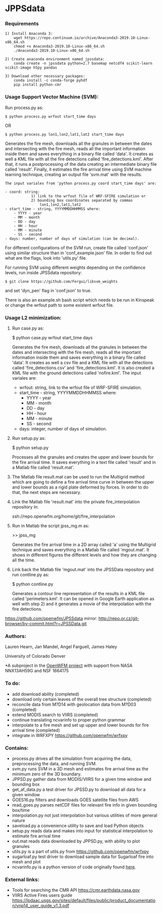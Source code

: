 # JPPSdata

### Requirements

	1) Install Anaconda 3:
		wget https://repo.continuum.io/archive/Anaconda3-2019.10-Linux-x86_64.sh
		chmod +x Anaconda3-2019.10-Linux-x86_64.sh
		./Anaconda3-2019.10-Linux-x86_64.sh

	2) Create anaconda environment named jpssdata:
		conda create -n jpssdata python=2.7 basemap netcdf4 scikit-learn scikit-image h5py pandas

	3) Download other necessary packages:
		conda install -c conda-forge pyhdf
		pip install python-cmr

### Usage Support Vector Machine (SVM):
Run process.py as:

	$ python process.py wrfout start_time days

OR

	$ python process.py lon1,lon2,lat1,lat2 start_time days

Generates the fire mesh, downloads all the granules in between the dates and intersecting with the fire mesh, reads all the important information inside them and saves everything in a binary file called 'data'. It creates as well a KML file with all the fire detections called 'fire_detections.kml'. After that, it runs a postprocessing of the data creating an intermediate binary file called 'result'. Finally, it estimates the fire arrival time using SVM machine learning technique, creating an output file 'svm.mat' with the results.

	The input variales from 'python process.py coord start_time days' are:

	- coord: string:
				1) link to the wrfout file of WRF-SFIRE simulation or
				2) bounding box coordinates separated by commas
					lon1,lon2,lat1,lat2
	- start_time - string, YYYYMMDDHHMMSS where:
		- YYYY - year
		- MM - month
		- DD - day
		- HH - hour
		- MM - minute
		- SS - second
	- days: number, number of days of simulation (can be decimal).

For different configurations of the SVM run, create file called 'conf.json' using similar structure than in 'conf_example.json' file. In order to find out what are the flags, look into 'utils.py' file.

For running SVM using different weights depending on the confidence levels, run inside JPSSdata repository:

	$ git clone https://github.com/Fergui/libsvm_weights

and set 'dyn_pen' flag in 'conf.json' to true.

There is also an example.sh bash script which needs to be run in Kinspeak or change the wrfout path to some existent wrfout file.

### Usage L2 minimization:
1) Run case.py as:

	$ python case.py wrfout start_time days

	Generates the fire mesh, downloads all the granules in between the dates and intersecting with the fire mesh, reads all the important information inside them and saves everything in a binary file called 'data'. It creates as well a csv file and a KML file with all the detections called 'fire_detections.csv' and 'fire_detections.kml'. It is also created a KML file with the ground detections called 'nofire.kml'. The input variales are:

	- wrfout:  string, link to the wrfout file of WRF-SFIRE simulation.
	- start_time - string, YYYYMMDDHHMMSS where:
		- YYYY - year
		- MM - month
		- DD - day
		- HH - hour
		- MM - minute
		- SS - second
	- days: integer, number of days of simulation.

2) Run setup.py as:

	$ python setup.py

	Processes all the granules and creates the upper and lower bounds for the fire arrival time. It saves everything in a text file called 'result' and in a Matlab file called 'result.mat'.

5) The Matlab file result.mat can be used to run the Multigrid method which are going to define a fire arrival time curve in between the upper and lower bounds as a rigid plate deformed by forces. In order to do that, the next steps are necessary.

6) Link the Matlab file 'result.mat' into the private fire_interpolation repository in:

	ssh://repo.openwfm.org/home/git/fire_interpolation

7) Run in Matlab the script jpss_mg.m as:

	\>\> jpss_mg

	Generates the fire arrival time in a 2D array called 'a' using the Multigrid technique and saves everything in a Matlab file called 'mgout.mat'. It shows in different figures the different levels and how they are changing all the time.

8) Link back the Matlab file 'mgout.mat' into the JPSSData repository and run contline.py as:

	$ python contline.py

	Generates a contour line representation of the results in a KML file called 'perimeters.kml'. It can be opened in Google Earth application as well with step 2) and it generates a movie of the interpolation with the fire detections.

https://github.com/openwfm/JPSSdata
mirror: http://repo.or.cz/git-browser/by-commit.html?r=JPSSData.git

### Authors:
Lauren Hearn,
Jan Mandel,
Angel Farguell,
James Haley

University of Colorado Denver

*A subproject in the [OpenWFM project](https://github.com/openwfm) with support from NASA NNX13AH59G and NSF 1664175
### To do:
- add download ability (completed)
- download only certain leaves of the overall tree structure (completed)
- reconcile data from M?D14 with geolocation data from M?D03 (completed)
- extend MODIS search to VIIRS (completed)
- continue translating ncvarinfo to proper python grammar
- interpolate to a fire mesh and set up upper and lower bounds for fire arrival time (completed)
- integrate in WRFXPY  https://github.com/openwfm/wrfxpy

### Contains:
- process.py drives all the simulation from acquiring the data, preprocessing the data, and running SVM.
- svm.py runs SVM in a 3D mesh and estimates fire arrival time as the minimum zero of the 3D boundary.
- JPPSD.py gather data from MODIS/VIIRS for a given time window and bounding box
- get_af_data.py a test driver for JPSSD.py to download all data for a given window
- GOES16.py filters and downloads GOES satellite files from AWS
- read_goes.py parses netCDF files for relevant fire info in given bounding box/time
- interpolation.py not just interpolation but various utilities of more general nature
- saveload.py a convenience utility to save and load Python objects
- setup.py reads data and makes into input for statistical interpolation to estimate fire arrival time
- out.mat reads data downloaded by JPPSD.py, with ability to plot granules
- utils.py is a part of utils.py from https://github.com/openwfm/wrfxpy
- sugarloaf.py test driver to download sample data for Sugarloaf fire into mesh and plot
- ncvarinfo.py is a python version of code originally found [here](https://github.com/openwfm/wrf-fire/blob/master/other/Matlab/netcdf/private/ncvarinfo.m).

### External links:
- Tools for searching the CMR API https://cmr.earthdata.nasa.gov
- VIIRS Active Fires users guide https://lpdaac.usgs.gov/sites/default/files/public/product_documentation/vnp14_user_guide_v1.3.pdf
